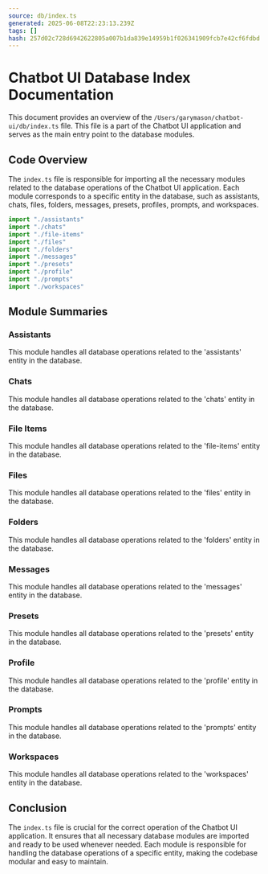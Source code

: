 ```yaml
---
source: db/index.ts
generated: 2025-06-08T22:23:13.239Z
tags: []
hash: 257d02c728d6942622805a007b1da839e14959b1f026341909fcb7e42cf6fdbd
---
```


# Chatbot UI Database Index Documentation

This document provides an overview of the `/Users/garymason/chatbot-ui/db/index.ts` file. This file is a part of the Chatbot UI application and serves as the main entry point to the database modules.

## Code Overview

The `index.ts` file is responsible for importing all the necessary modules related to the database operations of the Chatbot UI application. Each module corresponds to a specific entity in the database, such as assistants, chats, files, folders, messages, presets, profiles, prompts, and workspaces.

```ts
import "./assistants"
import "./chats"
import "./file-items"
import "./files"
import "./folders"
import "./messages"
import "./presets"
import "./profile"
import "./prompts"
import "./workspaces"
```

## Module Summaries

### Assistants

This module handles all database operations related to the 'assistants' entity in the database.

### Chats

This module handles all database operations related to the 'chats' entity in the database.

### File Items

This module handles all database operations related to the 'file-items' entity in the database.

### Files

This module handles all database operations related to the 'files' entity in the database.

### Folders

This module handles all database operations related to the 'folders' entity in the database.

### Messages

This module handles all database operations related to the 'messages' entity in the database.

### Presets

This module handles all database operations related to the 'presets' entity in the database.

### Profile

This module handles all database operations related to the 'profile' entity in the database.

### Prompts

This module handles all database operations related to the 'prompts' entity in the database.

### Workspaces

This module handles all database operations related to the 'workspaces' entity in the database.

## Conclusion

The `index.ts` file is crucial for the correct operation of the Chatbot UI application. It ensures that all necessary database modules are imported and ready to be used whenever needed. Each module is responsible for handling the database operations of a specific entity, making the codebase modular and easy to maintain.